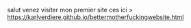 salut venez visiter mon premier site 
ces ici > https://karlverdiere.github.io/bettermotherfuckingwebsite.html
